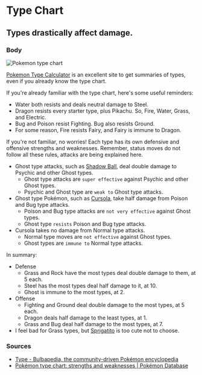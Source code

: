 # Type Chart

## Types drastically affect damage.  

### Body 

![Pokemon type chart](https://img.pokemondb.net/images/typechart.png)

[Pokemon Type Calculator](https://www.pkmn.help/defense/?types=normal) is an excellent site to get summaries of types, even if you already know the type chart.

If you're already familiar with the type chart, here's some useful reminders:
- Water both resists and deals neutral damage to Steel.
- Dragon resists every starter type, plus Pikachu. So, Fire, Water, Grass, and Electric.
- Bug and Poison resist Fighting. Bug also resists Ground.
- For some reason, Fire resists Fairy, and Fairy is immune to Dragon.

If you're not familiar, no worries! Each type has its own defensive and offensive strengths and weaknesses. Remember, status moves do not follow all these rules, attacks are being explained here.
- Ghost type attacks, such as [Shadow Ball](https://www.serebii.net/attackdex-swsh/shadowball.shtml), deal double damage to Psychic and other Ghost types.
  - Ghost type attacks are `super effective` against Psychic and other Ghost types.
  - Psychic and Ghost type are `weak to` Ghost type attacks.
- Ghost type Pokémon, such as [Cursola](https://www.serebii.net/pokedex-swsh/cursola/), take half damage from Poison and Bug type attacks.
  - Poison and Bug type attacks are `not very effective` against Ghost types.
  - Ghost type `resists` Poison and Bug type attacks.
- Cursola takes no damage from Normal type attacks.
  - Normal type moves are `not effective` against Ghost types.
  - Ghost types are `immune to` Normal type attacks.

In summary:
- Defense
  - Grass and Rock have the most types deal double damage to them, at 5 each.
  - Steel has the most types deal half damage to it, at 10.
  - Ghost is immune to the most types, at 2.
- Offense
  - Fighting and Ground deal double damage to the most types, at 5 each.
  - Dragon deals half damage to the least types, at 1.
  - Grass and Bug deal half damage to the most types, at 7.
- I feel bad for Grass types, but [Sprigatito](https://scarletviolet.pokemon.com/en-us/pokemon/sprigatito/) is too cute not to choose.

### Sources

- [Type - Bulbapedia, the community-driven Pokémon encyclopedia](https://bulbapedia.bulbagarden.net/wiki/Type)
- [Pokémon type chart: strengths and weaknesses | Pokémon Database](https://pokemondb.net/type)
